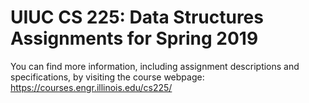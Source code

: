 # UIUC CS 225: Data Structures Assignments for Spring 2019

You can find more information, including assignment descriptions and specifications, by visiting the course webpage: https://courses.engr.illinois.edu/cs225/
